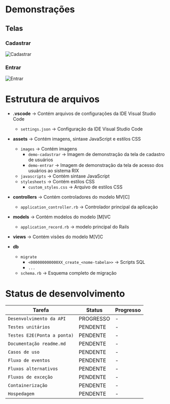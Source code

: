 # Demonstrações

## Telas

### Cadastrar
![Cadastrar](https://raw.githubusercontent.com/robinsonmourao/RIX-system/main/app/assets/images/demo-cadastrar.png)

### Entrar
![Entrar](https://raw.githubusercontent.com/robinsonmourao/RIX-system/main/app/assets/images/demo-entrar.png)

# Estrutura de arquivos

- **.vscode** -> Contém arquivos de configurações da IDE Visual Studio Code
  - `settings.json` -> Configuração da IDE Visual Studio Code

- **assets** -> Contém imagens, sintaxe JavaScript e estilos CSS
  - `images` -> Contém imagens
    - `demo-cadastrar` -> Imagem de demonstração da tela de cadastro de usuários
    - `demo-entrar` -> Imagem de demonstração da tela de acesso dos usuários ao sistema RIX
  - `javascripts` -> Contém sintaxe JavaScript
  - `stylesheets` -> Contém estilos CSS
    - `custom_styles.css` -> Arquivo de estilos CSS

- **controllers** -> Contém controladores do modelo MV[C]
  - `application_controller.rb` -> Controlador principal da aplicação

- **models** -> Contém modelos do modelo [M]VC
  - `application_record.rb` -> modelo principal do Rails

- **views** -> Contém visões do modelo M[V]C

- **db**
  - `migrate`
    - `<000000000000XX_create_<nome-tabela>>` -> Scripts SQL
    - `...`
  - `schema.rb` -> Esquema completo de migração <br>

# Status de desenvolvimento

| Tarefa             | Status        | Progresso                         |
|--------------------|--------------|---------------------------------------|
| `Desenvolvimento da API`    | PROGRESSO     | -              |
| `Testes unitários`          | PENDENTE      | -              |
| `Testes E2E(Ponta a ponta)` | PENDENTE      | -              |
| `Documentação readme.md`    | PENDENTE      | -              |
| `Casos de uso`              | PENDENTE      | -              |
| `Fluxo de eventos`          | PENDENTE      | -              |
| `Fluxos alternativos`       | PENDENTE      | -              |
| `Fluxos de exceção`         | PENDENTE      | -              |
| `Containerização  `         | PENDENTE      | -              |
| `Hospedagem`                | PENDENTE      | -              |